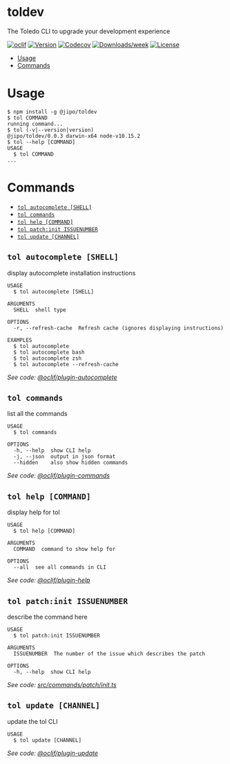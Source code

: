 toldev
======

The Toledo CLI to upgrade your development experience

[![oclif](https://img.shields.io/badge/cli-oclif-brightgreen.svg)](https://oclif.io)
[![Version](https://img.shields.io/npm/v/toldev.svg)](https://npmjs.org/package/toldev)
[![Codecov](https://codecov.io/gh/Jipos/toldev/branch/master/graph/badge.svg)](https://codecov.io/gh/Jipos/toldev)
[![Downloads/week](https://img.shields.io/npm/dw/toldev.svg)](https://npmjs.org/package/toldev)
[![License](https://img.shields.io/npm/l/toldev.svg)](https://github.com/Jipos/toldev/blob/master/package.json)

<!-- toc -->
* [Usage](#usage)
* [Commands](#commands)
<!-- tocstop -->
# Usage
<!-- usage -->
```sh-session
$ npm install -g @jipo/toldev
$ tol COMMAND
running command...
$ tol (-v|--version|version)
@jipo/toldev/0.0.3 darwin-x64 node-v10.15.2
$ tol --help [COMMAND]
USAGE
  $ tol COMMAND
...
```
<!-- usagestop -->
# Commands
<!-- commands -->
* [`tol autocomplete [SHELL]`](#tol-autocomplete-shell)
* [`tol commands`](#tol-commands)
* [`tol help [COMMAND]`](#tol-help-command)
* [`tol patch:init ISSUENUMBER`](#tol-patchinit-issuenumber)
* [`tol update [CHANNEL]`](#tol-update-channel)

## `tol autocomplete [SHELL]`

display autocomplete installation instructions

```
USAGE
  $ tol autocomplete [SHELL]

ARGUMENTS
  SHELL  shell type

OPTIONS
  -r, --refresh-cache  Refresh cache (ignores displaying instructions)

EXAMPLES
  $ tol autocomplete
  $ tol autocomplete bash
  $ tol autocomplete zsh
  $ tol autocomplete --refresh-cache
```

_See code: [@oclif/plugin-autocomplete](https://github.com/oclif/plugin-autocomplete/blob/v0.1.5/src/commands/autocomplete/index.ts)_

## `tol commands`

list all the commands

```
USAGE
  $ tol commands

OPTIONS
  -h, --help  show CLI help
  -j, --json  output in json format
  --hidden    also show hidden commands
```

_See code: [@oclif/plugin-commands](https://github.com/oclif/plugin-commands/blob/v1.2.3/src/commands/commands.ts)_

## `tol help [COMMAND]`

display help for tol

```
USAGE
  $ tol help [COMMAND]

ARGUMENTS
  COMMAND  command to show help for

OPTIONS
  --all  see all commands in CLI
```

_See code: [@oclif/plugin-help](https://github.com/oclif/plugin-help/blob/v2.2.3/src/commands/help.ts)_

## `tol patch:init ISSUENUMBER`

describe the command here

```
USAGE
  $ tol patch:init ISSUENUMBER

ARGUMENTS
  ISSUENUMBER  The number of the issue which describes the patch

OPTIONS
  -h, --help  show CLI help
```

_See code: [src/commands/patch/init.ts](https://github.com/Jipos/toldev/blob/v0.0.3/src/commands/patch/init.ts)_

## `tol update [CHANNEL]`

update the tol CLI

```
USAGE
  $ tol update [CHANNEL]
```

_See code: [@oclif/plugin-update](https://github.com/oclif/plugin-update/blob/v1.3.9/src/commands/update.ts)_
<!-- commandsstop -->
